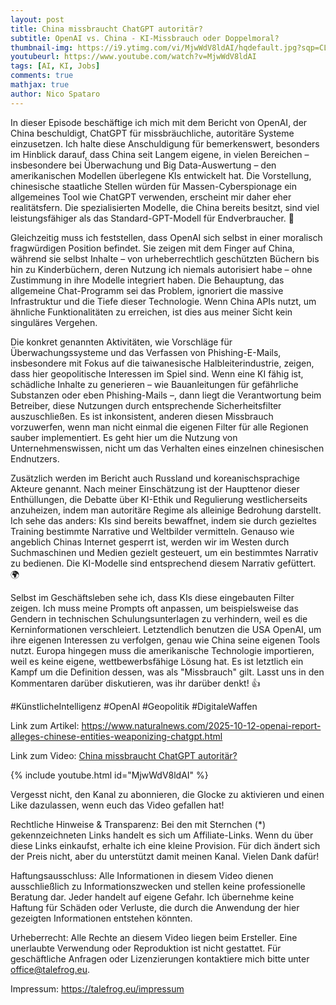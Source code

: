 ```yaml
---
layout: post
title: China missbraucht ChatGPT autoritär?
subtitle: OpenAI vs. China - KI-Missbrauch oder Doppelmoral?
thumbnail-img: https://i9.ytimg.com/vi/MjwWdV8ldAI/hqdefault.jpg?sqp=CLjAvccG&rs=AOn4CLB-vduEMDxVv6M-YY3zleuSZYDPVA
youtubeurl: https://www.youtube.com/watch?v=MjwWdV8ldAI
tags: [AI, KI, Jobs]
comments: true
mathjax: true
author: Nico Spataro
---
```


In dieser Episode beschäftige ich mich mit dem Bericht von OpenAI, der China beschuldigt, ChatGPT für missbräuchliche, autoritäre Systeme einzusetzen. Ich halte diese Anschuldigung für bemerkenswert, besonders im Hinblick darauf, dass China seit Langem eigene, in vielen Bereichen – insbesondere bei Überwachung und Big Data-Auswertung – den amerikanischen Modellen überlegene KIs entwickelt hat. Die Vorstellung, chinesische staatliche Stellen würden für Massen-Cyberspionage ein allgemeines Tool wie ChatGPT verwenden, erscheint mir daher eher realitätsfern. Die spezialisierten Modelle, die China bereits besitzt, sind viel leistungsfähiger als das Standard-GPT-Modell für Endverbraucher. 🧐

Gleichzeitig muss ich feststellen, dass OpenAI sich selbst in einer moralisch fragwürdigen Position befindet. Sie zeigen mit dem Finger auf China, während sie selbst Inhalte – von urheberrechtlich geschützten Büchern bis hin zu Kinderbüchern, deren Nutzung ich niemals autorisiert habe – ohne Zustimmung in ihre Modelle integriert haben. Die Behauptung, das allgemeine Chat-Programm sei das Problem, ignoriert die massive Infrastruktur und die Tiefe dieser Technologie. Wenn China APIs nutzt, um ähnliche Funktionalitäten zu erreichen, ist dies aus meiner Sicht kein singuläres Vergehen.

Die konkret genannten Aktivitäten, wie Vorschläge für Überwachungssysteme und das Verfassen von Phishing-E-Mails, insbesondere mit Fokus auf die taiwanesische Halbleiterindustrie, zeigen, dass hier geopolitische Interessen im Spiel sind. Wenn eine KI fähig ist, schädliche Inhalte zu generieren – wie Bauanleitungen für gefährliche Substanzen oder eben Phishing-Mails –, dann liegt die Verantwortung beim Betreiber, diese Nutzungen durch entsprechende Sicherheitsfilter auszuschließen. Es ist inkonsistent, anderen diesen Missbrauch vorzuwerfen, wenn man nicht einmal die eigenen Filter für alle Regionen sauber implementiert. Es geht hier um die Nutzung von Unternehmenswissen, nicht um das Verhalten eines einzelnen chinesischen Endnutzers.

Zusätzlich werden im Bericht auch Russland und koreanischsprachige Akteure genannt. Nach meiner Einschätzung ist der Haupttenor dieser Enthüllungen, die Debatte über KI-Ethik und Regulierung westlicherseits anzuheizen, indem man autoritäre Regime als alleinige Bedrohung darstellt. Ich sehe das anders: KIs sind bereits bewaffnet, indem sie durch gezieltes Training bestimmte Narrative und Weltbilder vermitteln. Genauso wie angeblich Chinas Internet gesperrt ist, werden wir im Westen durch Suchmaschinen und Medien gezielt gesteuert, um ein bestimmtes Narrativ zu bedienen. Die KI-Modelle sind entsprechend diesem Narrativ gefüttert. 🌍

Selbst im Geschäftsleben sehe ich, dass KIs diese eingebauten Filter zeigen. Ich muss meine Prompts oft anpassen, um beispielsweise das Gendern in technischen Schulungsunterlagen zu verhindern, weil es die Kerninformationen verschleiert. Letztendlich benutzen die USA OpenAI, um ihre eigenen Interessen zu verfolgen, genau wie China seine eigenen Tools nutzt. Europa hingegen muss die amerikanische Technologie importieren, weil es keine eigene, wettbewerbsfähige Lösung hat. Es ist letztlich ein Kampf um die Definition dessen, was als "Missbrauch" gilt. Lasst uns in den Kommentaren darüber diskutieren, was ihr darüber denkt! 👍

#KünstlicheIntelligenz #OpenAI #Geopolitik #DigitaleWaffen

Link zum Artikel:
<https://www.naturalnews.com/2025-10-12-openai-report-alleges-chinese-entities-weaponizing-chatgpt.html>

Link zum Video:
[China missbraucht ChatGPT autoritär?](https://www.youtube.com/watch?v=MjwWdV8ldAI)

{% include youtube.html id="MjwWdV8ldAI" %}

Vergesst nicht, den Kanal zu abonnieren, die Glocke zu aktivieren und einen Like dazulassen, wenn euch das Video gefallen hat!

Rechtliche Hinweise & Transparenz:
Bei den mit Sternchen (*) gekennzeichneten Links handelt es sich um Affiliate-Links. Wenn du über diese Links einkaufst, erhalte ich eine kleine Provision. Für dich ändert sich der Preis nicht, aber du unterstützt damit meinen Kanal. Vielen Dank dafür!

Haftungsausschluss:
Alle Informationen in diesem Video dienen ausschließlich zu Informationszwecken und stellen keine professionelle Beratung dar. Jeder handelt auf eigene Gefahr. Ich übernehme keine Haftung für Schäden oder Verluste, die durch die Anwendung der hier gezeigten Informationen entstehen könnten.

Urheberrecht:
Alle Rechte an diesem Video liegen beim Ersteller. Eine unerlaubte Verwendung oder Reproduktion ist nicht gestattet. Für geschäftliche Anfragen oder Lizenzierungen kontaktiere mich bitte unter <office@talefrog.eu>.

Impressum: 
<https://talefrog.eu/impressum>
